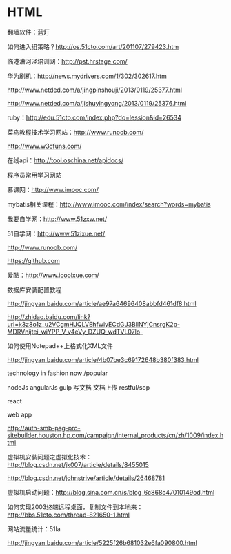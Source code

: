 # HTML
翻墙软件：蓝灯

如何进入组策略？http://os.51cto.com/art/201107/279423.htm

临港漕河泾培训网：http://pst.hrstage.com/

华为刷机：http://news.mydrivers.com/1/302/302617.htm

http://www.netded.com/a/jingpinshouji/2013/0119/25377.html

http://www.netded.com/a/jishuyingyong/2013/0119/25376.html

ruby：http://edu.51cto.com/index.php?do=lession&id=26534

菜鸟教程技术学习网站：http://www.runoob.com/

http://www.w3cfuns.com/

在线api：http://tool.oschina.net/apidocs/

程序员常用学习网站

慕课网：http://www.imooc.com/

mybatis相关课程：http://www.imooc.com/index/search?words=mybatis

我要自学网：http://www.51zxw.net/

51自学网：http://www.51zixue.net/

http://www.runoob.com/

https://github.com

爱酷：http://www.icoolxue.com/

数据库安装配置教程

http://jingyan.baidu.com/article/ae97a64696408abbfd461df8.html

http://zhidao.baidu.com/link?url=k3z8o1z_u2VCgmHJQLVEhfwiyECdGJ3BllNYjCnsrgK2p-MDRVnijtei_wiYPP_V_v4eVy_DZUQ_wdTVL07lo_

如何使用Notepad++上格式化XML文件

http://jingyan.baidu.com/article/4b07be3c69172648b380f383.html

technology in fashion now /popular

nodeJs
angularJs
gulp
写文档
文档上传
restful/sop

react

web app

http://auth-smb-psg-pro-sitebuilder.houston.hp.com/campaign/internal_products/cn/zh/1009/index.html

虚拟机安装问题之虚拟化技术：http://blog.csdn.net/jk007/article/details/8455015

http://blog.csdn.net/johnstrive/article/details/26468781

虚拟机启动问题：http://blog.sina.com.cn/s/blog_6c868c47010149od.html

 如何实现2003终端远程桌面，复制文件到本地来：http://bbs.51cto.com/thread-821650-1.html

网站流量统计：51la 

http://jingyan.baidu.com/article/5225f26b681032e6fa090800.html
